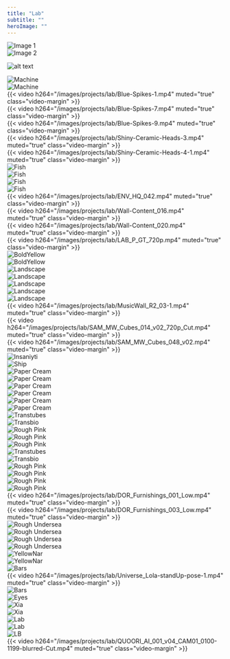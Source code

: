 ```yaml
---
title: "Lab"
subtitle: ""
heroImage: ""
---
```



<div class="grid-layout">
    <div class="column column-1 empty"></div>
    <div class="column column-5">
      <img src="/images/projects/lab/12b7ce78-ab54-4baf-b26e-9f489dfc7e2f.webp" alt="Image 1">
    </div>
        <div class="column column-5">
        <div class="separator"></div>
      <img src="/images/projects/lab/a775785a-2d53-4b1d-9e4f-46ff8ee7364f.webp" alt="Image 2">
    </div>
    <div class="column column-1 empty">    </div>
</div>

<div class="column column-12"><div class="separator"></div></div>

![alt text](/images/projects/lab/ML_Fut_Norman_spheres_003.webp)


<div class="column column-12"><div class="separator"></div></div>
<div class="grid-layout">
    <div class="column column-6">
          <img src="/images/projects/lab/machine.webp" alt="Machine">
    </div>
<div class="column column-6">
          <img src="/images/projects/lab/machine_drawing.webp" alt="Machine">
    </div>

    
<div class="column column-12"><div class="separator"></div></div>
<div class="column column-3 empty"></div>
<div class="column column-6">
{{< video h264="/images/projects/lab/Blue-Spikes-1.mp4" muted="true" class="video-margin" >}}
</div>
<div class="column column-3 empty"></div>


<div class="column column-5">
{{< video h264="/images/projects/lab/Blue-Spikes-7.mp4" muted="true" class="video-margin" >}}</div>
<div class="column column-5">
{{< video h264="/images/projects/lab/Blue-Spikes-9.mp4" muted="true" class="video-margin" >}}</div>
<div class="column column-2 empty"></div>


<div class="column column-2 empty"></div>
<div class="column column-5">
{{< video h264="/images/projects/lab/Shiny-Ceramic-Heads-3.mp4" muted="true" class="video-margin" >}}</div>
<div class="column column-5">
<div class="separator"></div>
{{< video h264="/images/projects/lab/Shiny-Ceramic-Heads-4-1.mp4" muted="true" class="video-margin" >}}</div>



<div class="column column-12"><div class="separator"></div></div>
<div class="column column-6">
          <img src="/images/projects/lab/artyfish_00034_.webp" alt="Fish">
</div>
<div class="column column-6">
<div class="separator"></div>
          <img src="/images/projects/lab/artyfish_00037_.webp" alt="Fish">
</div>
<div class="column column-6">
          <img src="/images/projects/lab/artyfish_00047_.webp" alt="Fish">
</div>
<div class="column column-6">
<div class="separator"></div>
          <img src="/images/projects/lab/artyfish_00042_.webp" alt="Fish">
</div>


<div class="column column-12"><div class="separator"></div></div>
<div class="column column-12">
{{< video h264="/images/projects/lab/ENV_HQ_042.mp4" muted="true" class="video-margin" >}}
</div>
<div class="column column-12">
{{< video h264="/images/projects/lab/Wall-Content_016.mp4" muted="true" class="video-margin" >}}
</div>
<div class="column column-12">
{{< video h264="/images/projects/lab/Wall-Content_020.mp4" muted="true" class="video-margin" >}}
</div>



<div class="column column-12"><div class="separator"></div></div>
<div class="column column-2 empty"></div>
<div class="column column-6">
{{< video h264="/images/projects/lab/LAB_P_GT_720p.mp4" muted="true" class="video-margin" >}}
</div>
<div class="column column-4 empty"></div>



<div class="column column-12"><div class="separator"></div></div>
<div class="column column-6">
          <img src="/images/projects/lab/Bold Yellow Vibes_00059.webp" alt="BoldYellow">
</div>
<div class="column column-6">
<div class="separator"></div>
          <img src="/images/projects/lab/Bold Yellow Vibes_00082.webp" alt="BoldYellow">
</div>


<div class="column column-12"><div class="separator"></div></div>
<div class="column column-6">
          <img src="/images/projects/lab/OCT_Beginning_M005_001.webp" alt="Landscape">
</div>
<div class="column column-6">
          <img src="/images/projects/lab/OCT_Evolution_M005_001_Tinted.webp" alt="Landscape">
</div>



<div class="column column-12"><div class="separator"></div></div>
<div class="column column-4">
          <img src="/images/projects/lab/FishinPink_00150.webp" alt="Landscape">
</div>
<div class="column column-4">
          <img src="/images/projects/lab/FishinPink_00153.webp" alt="Landscape">
</div>
<div class="column column-4">
          <img src="/images/projects/lab/FishinPink_00155.webp" alt="Landscape">
</div>

<div class="column column-12"><div class="separator"></div></div>
<div class="column column-12">
{{< video h264="/images/projects/lab/MusicWall_R2_03-1.mp4" muted="true" class="video-margin" >}}
</div>
<div class="column column-6">
{{< video h264="/images/projects/lab/SAM_MW_Cubes_014_v02_720p_Cut.mp4" muted="true" class="video-margin" >}}
</div>
<div class="column column-6">
{{< video h264="/images/projects/lab/SAM_MW_Cubes_048_v02.mp4" muted="true" class="video-margin" >}}
</div>


<div class="column column-12"><div class="separator"></div></div>
<div class="column column-6">
          <img src="/images/projects/lab/Insaniyti_V01.webp" alt="Insaniyti">
</div>
<div class="column column-6">
<div class="separator"></div>
          <img src="/images/projects/lab/Crystal Ship_V02.webp" alt="Ship">
</div>


<div class="column column-12"><div class="separator"></div></div>
<div class="column column-4">
          <img src="/images/projects/lab/Paper-Creams_00002.webp" alt="Paper Cream">
</div>
<div class="column column-4">
          <img src="/images/projects/lab/Paper-Creams_00018.webp" alt="Paper Cream">
</div>
<div class="column column-4">
          <img src="/images/projects/lab/Paper-Creams_00036.webp" alt="Paper Cream">
</div>
<div class="column column-4">
          <img src="/images/projects/lab/Paper-Creams_00078.webp" alt="Paper Cream">
</div>
<div class="column column-4">
          <img src="/images/projects/lab/Paper-Creams_00080.webp" alt="Paper Cream">
</div>
<div class="column column-4">
          <img src="/images/projects/lab/Paper-Creams_00090.webp" alt="Paper Cream">
</div>

<div class="column column-12"><div class="separator"></div></div>
<div class="column column-6">
          <img src="/images/projects/lab/transtubes.webp" alt="Transtubes">
</div>
<div class="column column-6">
<div class="separator"></div>
          <img src="/images/projects/lab/transbio.webp" alt="Transbio">
</div>


<div class="column column-12"><div class="separator"></div></div>
<div class="column column-4">
          <img src="/images/projects/lab/Rough-Pink_00182.webp" alt="Rough Pink">
</div>
<div class="column column-4">
          <img src="/images/projects/lab/Rough-Pink_00186.webp" alt="Rough Pink">
</div>
<div class="column column-4">
          <img src="/images/projects/lab/Rough-Pink_00193.webp" alt="Rough Pink">
</div>


<div class="column column-12"><div class="separator"></div></div>
<div class="column column-6">
          <img src="/images/projects/lab/Renmants_00231.webp" alt="Transtubes">
</div>
<div class="column column-6">
<div class="separator"></div>
          <img src="/images/projects/lab/Renmants_00232.webp" alt="Transbio">
</div>


<div class="column column-12"><div class="separator"></div></div>
<div class="column column-6">
          <img src="/images/projects/lab/Fontaine 1.webp" alt="Rough Pink">
</div>
<div class="column column-6">
<div class="separator"></div>
          <img src="/images/projects/lab/Fontaine 2.webp" alt="Rough Pink">
</div>
<div class="column column-6">
          <img src="/images/projects/lab/Fontaine 3.webp" alt="Rough Pink">
</div>
<div class="column column-6">
<div class="separator"></div>
          <img src="/images/projects/lab/Fontaine 4.webp" alt="Rough Pink">
</div>


<div class="column column-12"><div class="separator"></div></div>
<div class="column column-2 empty"></div>
<div class="column column-4">
<div class="separator"></div>
{{< video h264="/images/projects/lab/DOR_Furnishings_001_Low.mp4" muted="true" class="video-margin" >}}
</div>
<div class="column column-4">
{{< video h264="/images/projects/lab/DOR_Furnishings_003_Low.mp4" muted="true" class="video-margin" >}}
</div>
<div class="column column-2 empty"></div>


<div class="column column-12"><div class="separator"></div></div>
<div class="column column-6">
          <img src="/images/projects/lab/Rough-Undersea_00081.webp" alt="Rough Undersea">
</div>
<div class="column column-6">
          <img src="/images/projects/lab/Rough-Undersea_00084.webp" alt="Rough Undersea">
</div>
<div class="column column-6">
          <img src="/images/projects/lab/Rough-Undersea_00106.webp" alt="Rough Undersea">
</div>
<div class="column column-6">
          <img src="/images/projects/lab/Rough-Undersea_00109.webp" alt="Rough Undersea">
</div>

<div class="column column-12"><div class="separator"></div></div>
<div class="column column-6">
<div class="separator"></div>
          <img src="/images/projects/lab/YellowNar_00150.webp" alt="YellowNar">
</div>
<div class="column column-6">
          <img src="/images/projects/lab/YellowNar_00152.webp" alt="YellowNar">
</div>


<div class="column column-12"><div class="separator"></div></div>
<div class="column column-2 empty"></div>
<div class="column column-8">
          <img src="/images/projects/lab/LAB_Bars.webp" alt="Bars">
</div>
<div class="column column-2 empty">
</div>


<div class="column column-12"><div class="separator"></div></div>
<div class="column column-3 empty"></div>
<div class="column column-6">
{{< video h264="/images/projects/lab/Universe_Lola-standUp-pose-1.mp4" muted="true" class="video-margin" >}}
</div>
<div class="column column-3 empty">
</div>

<div class="column column-2 empty"></div>
<div class="column column-8">
          <img src="/images/projects/lab/Universe_Universe_Portfolio.webp" alt="Bars">
</div>
<div class="column column-2 empty">
</div>


<div class="column column-12"><div class="separator"></div></div>
<div class="column column-6 empty">
</div>
<div class="column column-6">
          <img src="/images/projects/lab/LAB_Eyes.webp" alt="Eyes">
</div>


<div class="column column-12"><div class="separator"></div></div>
<div class="column column-6">
          <img src="/images/projects/lab/XIA_K11R_Look_002_TK_003.webp" alt="Xia">
</div>
<div class="column column-6">
          <img src="/images/projects/lab/XIA_K11R_Look_002_TK_005.webp" alt="Xia">
</div>

<div class="column column-12"><div class="separator"></div></div>
<div class="column column-6">
          <img src="/images/projects/lab/LAB_SA20C_Overhead_Materials_AA_v03_black-and-white_02.webp" alt="Lab">
</div>
<div class="column column-6">
          <img src="/images/projects/lab/LAB_SA20C_Overhead_Materials_AA_v03_black-and-white_04.webp" alt="Lab">
</div>



<div class="column column-12">
          <img src="/images/projects/lab/LAB_LB_shot_L_BW.webp" alt="LB">
</div>


<div class="column column-12"><div class="separator"></div></div>
<div class="column column-4 empty">
          
</div>
<div class="column column-4">
          {{< video h264="/images/projects/lab/QUOORI_AI_001_v04_CAM01_0100-1199-blurred-Cut.mp4" muted="true" class="video-margin" >}}
</div>
<div class="column column-4 empty">
</div>

</div> 